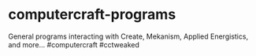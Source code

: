 # computercraft-programs
General programs interacting with Create, Mekanism, Applied Energistics, and more... #computercraft #cctweaked

